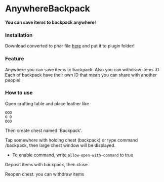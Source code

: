 # AnywhereBackpack
**You can save items to backpack anywhere!**

### Installation
Download converted to phar file [here](https://poggit.pmmp.io/ci/korado531m7/AnywhereBackpack/AnywhereBackpack)  and put it to plugin folder!


### Feature
Anywhere you can save items to backpack. Also you can withdraw items :D
Each of backpack have their own ID that mean you can share with another people!


### How to use
Open crafting table and place leather like
```
OOO
O O
OOO
```
Then create chest named 'Backpack'.

Tap somewhere with holding chest (backpack) or type command /backpack, then large chest window will be displayed.

* To enable command, write `allow-open-with-command` to true

Deposit items with backpack, then close.

Reopen chest. you can withdraw items